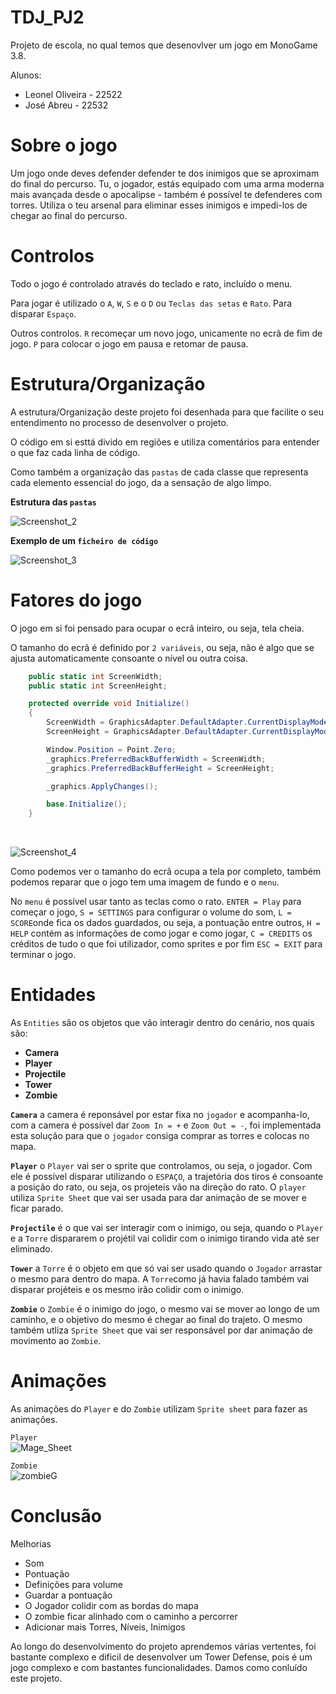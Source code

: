 # TDJ_PJ2

Projeto de escola, no qual temos que desenovlver um jogo em MonoGame 3.8.

Alunos:
* Leonel Oliveira - 22522
* José Abreu - 22532


# Sobre o jogo

Um jogo onde deves defender defender te dos inimigos que se aproximam do final do percurso. Tu, o jogador, estás equipado com uma arma moderna mais avançada desde o apocalipse - também é possível te defenderes com torres. Utiliza o teu arsenal para eliminar esses inimigos e impedi-los de chegar ao final do percurso.

# Controlos

Todo o jogo é controlado através do teclado e rato, incluído o menu.

Para jogar é utilizado o `A`, `W`, `S` e o `D` ou `Teclas das setas` e `Rato`. Para disparar `Espaço`.

Outros controlos. `R` recomeçar um novo jogo, unicamente no ecrã de fim de jogo. `P` para colocar o jogo em pausa e retomar de pausa.

# Estrutura/Organização

A estrutura/Organização deste projeto foi desenhada para que facilite o seu entendimento no processo de desenvolver o projeto.

O código em si esttá divido em regiões e utiliza comentários para entender o que faz cada linha de código.

Como também a organização das `pastas` de cada classe que representa cada elemento essencial do jogo, da a sensação de algo limpo.

<strong>Estrutura das `pastas`</strong>

![Screenshot_2](https://github.com/railks21/TDJ_PJ2/assets/75589500/ab45f177-c22f-424d-b4b1-85c801ce65eb)

<strong>Exemplo de um `ficheiro de código`</strong>

![Screenshot_3](https://github.com/railks21/TDJ_PJ2/assets/75589500/36ca21bb-7f15-40ff-bce9-1ad42c2bb3f7)

# Fatores do jogo

O jogo em si foi pensado para ocupar o ecrâ inteiro, ou seja, tela cheia.

O tamanho do ecrã é definido por `2 variáveis`, ou seja, não é algo que se ajusta automaticamente consoante o nível ou outra coisa.

```c#
    public static int ScreenWidth;
    public static int ScreenHeight;

    protected override void Initialize()
    {
        ScreenWidth = GraphicsAdapter.DefaultAdapter.CurrentDisplayMode.Width;
        ScreenHeight = GraphicsAdapter.DefaultAdapter.CurrentDisplayMode.Height;

        Window.Position = Point.Zero;
        _graphics.PreferredBackBufferWidth = ScreenWidth;
        _graphics.PreferredBackBufferHeight = ScreenHeight;

        _graphics.ApplyChanges();

        base.Initialize();
    }
```
<br>

![Screenshot_4](https://github.com/railks21/TDJ_PJ2/assets/75589500/985b75b8-88b5-4c3a-b0be-29adb0c688dd)

Como podemos ver o tamanho do ecrâ ocupa a tela por completo, também podemos reparar que o jogo tem uma imagem de fundo e o `menu`.

No `menu` é possível usar tanto as teclas como o rato. `ENTER = Play` para começar o jogo, `S = SETTINGS` para configurar o volume do som, `L = SCORE`onde fica os dados guardados, ou seja, a pontuação entre outros, `H = HELP` contém as informações de como jogar e como jogar, `C = CREDITS` os créditos de tudo o que foi utilizador, como sprites e por fim `ESC = EXIT` para terminar o jogo.  

# Entidades

As `Entities` são os objetos que vão interagir dentro do cenário, nos quais são:
<ul>
    <li><strong>Camera</strong></li>
    <li><strong>Player</strong></li>
    <li><strong>Projectile</strong></li>
    <li><strong>Tower</strong></li>
    <li><strong>Zombie</strong></li>
</ul>

<strong>`Camera`</strong> a camera é reponsável por estar fixa no `jogador` e acompanha-lo, com a camera é possível dar `Zoom In = +` e `Zoom Out = -`, foi implementada esta solução para que o `jogador` consiga comprar as torres e colocas no mapa.

<strong>`Player`</strong> o `Player` vai ser o sprite que controlamos, ou seja, o jogador. Com ele é possível disparar utilizando o `ESPAÇO`, a trajetória dos tiros é consoante a posição do rato, ou seja, os projeteis vão na direção do rato. O `player` utiliza `Sprite Sheet` que vai ser usada para dar animação de se mover e ficar parado.

<strong>`Projectile`</strong> é o que vai ser interagir com o inimigo, ou seja, quando o `Player` e a `Torre` dispararem o projétil vai colidir com o inimigo tirando vida até ser eliminado.

<strong>`Tower`</strong> a `Torre` é o objeto em que só vai ser usado quando o `Jogador` arrastar o mesmo para dentro do mapa. A `Torre`como já havia falado também vai disparar projéteis e os mesmo irão colidir com o inimigo.

<strong>`Zombie`</strong> o `Zombie` é o inimigo do jogo, o mesmo vai se mover ao longo de um caminho, e o objetivo do mesmo é chegar ao final do trajeto. O mesmo também utliza `Sprite Sheet` que vai ser responsável por dar animação de movimento ao `Zombie`.

# Animações

As animações do `Player` e do `Zombie` utilizam `Sprite sheet` para fazer as animações.

`Player`
<br>
![Mage_Sheet](https://github.com/railks21/TDJ_PJ2/assets/75589500/27aaa615-6000-4ddc-9cba-4af544173a62)

`Zombie`
<br>
![zombieG](https://github.com/railks21/TDJ_PJ2/assets/75589500/74c56418-94a4-4436-8a23-d6b46505b7bb)


# Conclusão

Melhorias
<ul>
    <li>Som</li>
    <li>Pontuação</li>
    <li>Definições para volume</li>
    <li>Guardar a pontuação</li>
    <li>O Jogador colidir com as bordas do mapa</li>
    <li>O zombie ficar alinhado com o caminho a percorrer</li>
    <li>Adicionar mais Torres, Níveis, Inimigos</li>
</ul>


Ao longo do desenvolvimento do projeto aprendemos várias vertentes, foi bastante complexo e dificil de desenvolver um Tower Defense, pois é um jogo complexo e com bastantes funcionalidades.
Damos como conluído este projeto.

